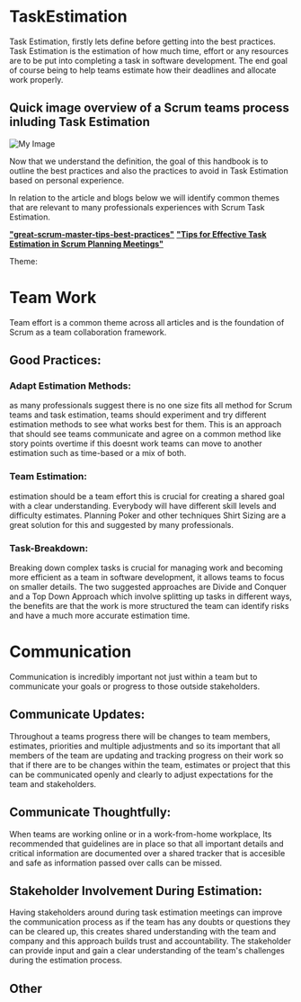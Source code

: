 # TaskEstimation

Task Estimation, firstly lets define before getting into the best practices. Task Estimation is the estimation of how much time, effort or any resources are to be put into completing a task in software development. The end goal of course being to help teams estimate how their deadlines and allocate work properly.

## Quick image overview of a Scrum teams process inluding Task Estimation 
![My Image](https://ik.imagekit.io/upgrad1/abroad-images/imageCompo/images/1625131626573_Scrum_Best_Practices_for_Workflows_06DOAMB1.webp?pr-true)

Now that we understand the definition, the goal of this handbook is to outline the best practices and also the practices to avoid in Task Estimation based on personal experience.

In relation to the article and blogs below we will identify common themes that are relevant to many professionals experiences with Scrum Task Estimation. 

[**"great-scrum-master-tips-best-practices"**](https://www.knowledgehut.com/blog/agile/great-scrum-master-tips-best-practices#Scrum-Best-Practices)
[**"Tips for Effective Task Estimation in Scrum Planning Meetings"**](https://medium.com/@devedium/tips-for-effective-task-estimation-in-scrum-planning-meetings-c7a6af2c4966)

Theme: 
# Team Work
Team effort is a common theme across all articles and is the foundation of Scrum as a team collaboration framework.

## Good Practices:
### Adapt Estimation Methods: 
as many professionals suggest there is no one size fits all method for Scrum teams and task estimation, teams should experiment and try different estimation methods to see what works best for them. This is an approach that should see teams communicate and agree on a common method like story points overtime if this doesnt work teams can move to another estimation such as time-based or  a mix of both.

### Team Estimation:
 estimation should be a team effort this is crucial for creating a shared goal with a clear understanding. Everybody will have different skill levels and difficulty estimates. Planning Poker and other techniques Shirt Sizing are a great solution for this and suggested by many professionals.

### Task-Breakdown: 
Breaking down complex tasks is crucial for managing work and becoming more efficient as a team in software development, it allows teams to focus on smaller details. The two suggested approaches are Divide and Conquer and a Top Down Approach which involve splitting up tasks in different ways, the benefits are that the work is more structured the team can identify risks and have a much more accurate estimation time.  

# Communication 
 Communication is incredibly important not just within a team but to communicate your goals or progress to those outside stakeholders.

## Communicate Updates:
 Throughout a teams progress there will be changes to team members, estimates, priorities and multiple adjustments and so its important that all members of the team are updating and tracking progress on their work so that if there are to be changes within the team, estimates or project that this can be communicated openly and clearly to adjust expectations for the team and stakeholders.

## Communicate Thoughtfully:
 When teams are working online or in a work-from-home workplace, Its recommended that guidelines are in place so that all important details and critical information are documented over a shared tracker that is accesible and safe as information passed over calls can be missed. 


## Stakeholder Involvement During Estimation:
Having stakeholders around during task estimation meetings can improve the communication process as if the team has any doubts or questions they can be cleared up, this creates shared understanding with the team and company and this approach builds trust and accountability. The stakeholder can provide input and gain a clear understanding of the team's challenges during the estimation process.
















































































































## Other